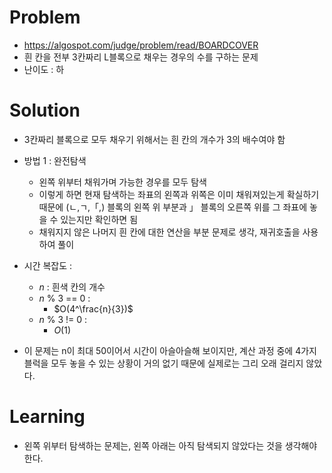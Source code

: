 # Problem
* https://algospot.com/judge/problem/read/BOARDCOVER
* 흰 칸을 전부 3칸짜리 L블록으로 채우는 경우의 수를 구하는 문제
* 난이도 : 하

# Solution
 
* 3칸짜리 블록으로 모두 채우기 위해서는 흰 칸의 개수가 3의 배수여야 함
* 방법 1 : 완전탐색
  * 왼쪽 위부터 채워가며 가능한 경우를 모두 탐색
  * 이렇게 하면 현재 탐색하는 좌표의 왼쪽과 위쪽은 이미 채워져있는게 확실하기 때문에 (ㄴ,ㄱ,「,) 블록의 왼쪽 위 부분과 」 블록의 오른쪽 위를 그 좌표에 놓을 수 있는지만 확인하면 됨 
  * 채워지지 않은 나머지 흰 칸에 대한 연산을 부분 문제로 생각, 재귀호출을 사용하여 풀이

* 시간 복잡도 :
  * $n$ : 흰색 칸의 개수
  * $n$ % $3$ == $0$ :
    * $O(4^\frac{n}{3})$
  * $n$ % $3$ != $0$ :
    * $O(1)$

* 이 문제는 n이 최대 50이어서 시간이 아슬아슬해 보이지만, 계산 과정 중에 4가지 블럭을 모두 놓을 수 있는 상황이 거의 없기 때문에 실제로는 그리 오래 걸리지 않았다.
# Learning
* 왼쪽 위부터 탐색하는 문제는, 왼쪽 아래는 아직 탐색되지 않았다는 것을 생각해야 한다.
